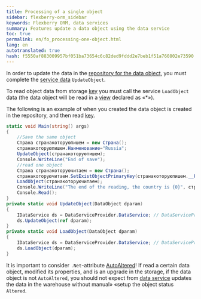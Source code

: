 ```yaml
--- 
title: Processing of a single object 
sidebar: flexberry-orm_sidebar 
keywords: Flexberry ORM, data services 
summary: Features update a data object using the data service 
toc: true 
permalink: en/fo_processing-one-object.html 
lang: en 
autotranslated: true 
hash: f5550af883009957bf051ba73654c6c82ded9fddd2e7beb1f51a760802e73590 
--- 
```


In order to update the data in the [repository for the data object](fo_storing-data-objects.html), you must complete the [service data](fo_data-service.html) `UpdateObject`. 

To read object data from storage [key](fo_primary-keys-objects.html) you must call the service `LoadObject` data (the data object will be read in a [view](fd_view-definition.html) declared as «*»). 

The following is an example of when you created the data object is created in the repository, and then read [key](fo_primary-keys-objects.html). 

```csharp
static void Main(string[) args)
{
	//Save the same object 
	Страна странакоторуюпишем = new Страна();
	странакоторуюпишем.Наименование="Russia";
	UpdateObject(странакоторуюпишем);
	Console.WriteLine("End of save");			
	//read one object 
	Страна странакоторуючитаем = new Страна();
	странакоторуючитаем.SetExistObjectPrimaryKey(странакоторуюпишем.__PrimaryKey);
	LoadObject(странакоторуючитаем);
	Console.WriteLine("The end of the reading, the country is {0}", странакоторуючитаем.Наименование);			
	Console.Read();
}
private static void UpdateObject(DataObject dparam)
{
	IDataService ds = DataServiceProvider.DataService; // DataServiceProvider is deprecated; inject IDataService instead
	ds.UpdateObject(ref dparam);
}
private static void LoadObject(DataObject dparam)
{
	IDataService ds = DataServiceProvider.DataService; // DataServiceProvider is deprecated; inject IDataService instead
	ds.LoadObject(dparam);
}
``` 

It is important to consider `.Net`-attribute [AutoAltered](fo_object-status.html)! If read a certain data object, modified its properties, and is an upgrade in the storage, if the data object is not `AutoAltered`, you should not expect from [data service](fo_data-service.html) updates the data in the warehouse without manual» «setup the object status `Altered`. 



